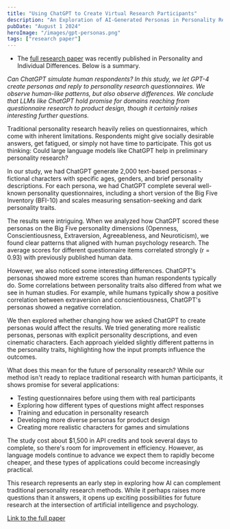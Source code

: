 ```yaml
---
title: "Using ChatGPT to Create Virtual Research Participants"
description: "An Exploration of AI-Generated Personas in Personality Research"
pubDate: "August 1 2024"
heroImage: "/images/gpt-personas.png"
tags: ["research paper"]
---
```


* The <a href="https://doi.org/10.1016/j.paid.2024.112729" target="_blank">full research paper</a> was recently published in Personality and Individual Differences. Below is a summary.

*Can ChatGPT simulate human respondents? In this study, we let GPT-4 create personas and reply to personality research questionnaires. We observe human-like patterns, but also observe differences. We conclude that LLMs like ChatGPT hold promise for domains reaching from questionnaire research to product design, though it certainly raises interesting further questions.*

Traditional personality research heavily relies on questionnaires, which come with inherent limitations. Respondents might give socially desirable answers, get fatigued, or simply not have time to participate. This got us thinking: Could large language models like ChatGPT help in preliminary personality research?

In our study, we had ChatGPT generate 2,000 text-based personas - fictional characters with specific ages, genders, and brief personality descriptions. For each persona, we had ChatGPT complete several well-known personality questionnaires, including a short version of the Big Five Inventory (BFI-10) and scales measuring sensation-seeking and dark personality traits.

The results were intriguing. When we analyzed how ChatGPT scored these personas on the Big Five personality dimensions (Openness, Conscientiousness, Extraversion, Agreeableness, and Neuroticism), we found clear patterns that aligned with human psychology research. The average scores for different questionnaire items correlated strongly (r = 0.93) with previously published human data.

However, we also noticed some interesting differences. ChatGPT's personas showed more extreme scores than human respondents typically do. Some correlations between personality traits also differed from what we see in human studies. For example, while humans typically show a positive correlation between extraversion and conscientiousness, ChatGPT's personas showed a negative correlation.

We then explored whether changing how we asked ChatGPT to create personas would affect the results. We tried generating more realistic personas, personas with explicit personality descriptions, and even cinematic characters. Each approach yielded slightly different patterns in the personality traits, highlighting how the input prompts influence the outcomes.

What does this mean for the future of personality research? While our method isn't ready to replace traditional research with human participants, it shows promise for several applications:

- Testing questionnaires before using them with real participants
- Exploring how different types of questions might affect responses
- Training and education in personality research
- Developing more diverse personas for product design
- Creating more realistic characters for games and simulations

The study cost about $1,500 in API credits and took several days to complete, so there's room for improvement in efficiency. However, as language models continue to advance we expect them to rapidly become cheaper, and these types of applications could become increasingly practical.

This research represents an early step in exploring how AI can complement traditional personality research methods. While it perhaps raises more questions than it answers, it opens up exciting possibilities for future research at the intersection of artificial intelligence and psychology.

<a href="https://doi.org/10.1016/j.paid.2024.112729" target="_blank">Link to the full paper</a>